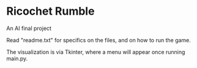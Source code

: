 # Ricochet Rumble
An AI final project

Read "readme.txt" for specifics on the files, and on how to run the game.

The visualization is via Tkinter, where a menu will appear once running main.py.
